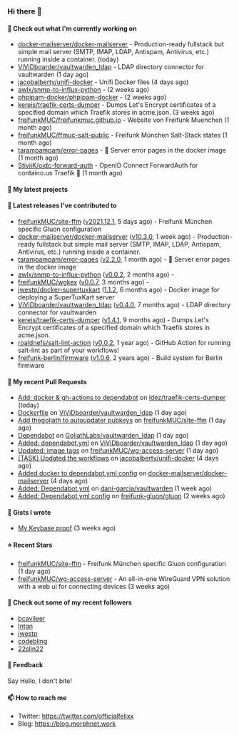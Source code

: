 ### Hi there 👋

#### 👷 Check out what I'm currently working on

- [docker-mailserver/docker-mailserver](https://github.com/docker-mailserver/docker-mailserver) - Production-ready fullstack but simple mail server (SMTP, IMAP, LDAP, Antispam, Antivirus, etc.) running inside a container. (today)
- [ViViDboarder/vaultwarden_ldap](https://github.com/ViViDboarder/vaultwarden_ldap) - LDAP directory connector for vaultwarden (1 day ago)
- [jacobalberty/unifi-docker](https://github.com/jacobalberty/unifi-docker) - Unifi Docker files (4 days ago)
- [awlx/snmp-to-influx-python](https://github.com/awlx/snmp-to-influx-python) -  (2 weeks ago)
- [phpipam-docker/phpipam-docker](https://github.com/phpipam-docker/phpipam-docker) -  (2 weeks ago)
- [kereis/traefik-certs-dumper](https://github.com/kereis/traefik-certs-dumper) - Dumps Let&#39;s Encrypt certificates of a specified domain which Traefik stores in acme.json. (3 weeks ago)
- [freifunkMUC/freifunkmuc.github.io](https://github.com/freifunkMUC/freifunkmuc.github.io) - Website von Freifunk Muenchen (1 month ago)
- [freifunkMUC/ffmuc-salt-public](https://github.com/freifunkMUC/ffmuc-salt-public) - Freifunk München Salt-Stack states (1 month ago)
- [tarampampam/error-pages](https://github.com/tarampampam/error-pages) - :construction: Server error pages in the docker image (1 month ago)
- [StiviiK/oidc-forward-auth](https://github.com/StiviiK/oidc-forward-auth) - OpenID Connect ForwardAuth for containo.us Traefik 🔐 (1 month ago)

#### 🌱 My latest projects


#### 🔭 Latest releases I've contributed to

- [freifunkMUC/site-ffm](https://github.com/freifunkMUC/site-ffm) ([v2021.12.1](https://github.com/freifunkMUC/site-ffm/releases/tag/v2021.12.1), 5 days ago) - Freifunk München specific Gluon configuration
- [docker-mailserver/docker-mailserver](https://github.com/docker-mailserver/docker-mailserver) ([v10.3.0](https://github.com/docker-mailserver/docker-mailserver/releases/tag/v10.3.0), 1 week ago) - Production-ready fullstack but simple mail server (SMTP, IMAP, LDAP, Antispam, Antivirus, etc.) running inside a container.
- [tarampampam/error-pages](https://github.com/tarampampam/error-pages) ([v2.2.0](https://github.com/tarampampam/error-pages/releases/tag/v2.2.0), 1 month ago) - :construction: Server error pages in the docker image
- [awlx/snmp-to-influx-python](https://github.com/awlx/snmp-to-influx-python) ([v0.0.2](https://github.com/awlx/snmp-to-influx-python/releases/tag/v0.0.2), 2 months ago) - 
- [freifunkMUC/wgkex](https://github.com/freifunkMUC/wgkex) ([v0.0.7](https://github.com/freifunkMUC/wgkex/releases/tag/v0.0.7), 3 months ago) - 
- [jwestp/docker-supertuxkart](https://github.com/jwestp/docker-supertuxkart) ([1.1.2](https://github.com/jwestp/docker-supertuxkart/releases/tag/1.1.2), 6 months ago) - Docker image for deploying a SuperTuxKart server
- [ViViDboarder/vaultwarden_ldap](https://github.com/ViViDboarder/vaultwarden_ldap) ([v0.4.0](https://github.com/ViViDboarder/vaultwarden_ldap/releases/tag/v0.4.0), 7 months ago) - LDAP directory connector for vaultwarden
- [kereis/traefik-certs-dumper](https://github.com/kereis/traefik-certs-dumper) ([v1.4.1](https://github.com/kereis/traefik-certs-dumper/releases/tag/v1.4.1), 9 months ago) - Dumps Let&#39;s Encrypt certificates of a specified domain which Traefik stores in acme.json.
- [roaldnefs/salt-lint-action](https://github.com/roaldnefs/salt-lint-action) ([v0.0.2](https://github.com/roaldnefs/salt-lint-action/releases/tag/v0.0.2), 1 year ago) - GitHub Action for running salt-lint as part of your workflows!
- [freifunk-berlin/firmware](https://github.com/freifunk-berlin/firmware) ([v1.0.6](https://github.com/freifunk-berlin/firmware/releases/tag/v1.0.6), 2 years ago) - Build system for Berlin firmware

#### 🔨 My recent Pull Requests

- [Add: docker &amp; gh-actions to dependabot](https://github.com/ldez/traefik-certs-dumper/pull/171) on [ldez/traefik-certs-dumper](https://github.com/ldez/traefik-certs-dumper) (today)
- [Dockerfile](https://github.com/ViViDboarder/vaultwarden_ldap/pull/50) on [ViViDboarder/vaultwarden_ldap](https://github.com/ViViDboarder/vaultwarden_ldap) (1 day ago)
- [Add thegoliath to autoupdater pubkeys](https://github.com/freifunkMUC/site-ffm/pull/166) on [freifunkMUC/site-ffm](https://github.com/freifunkMUC/site-ffm) (1 day ago)
- [Dependabot](https://github.com/GoliathLabs/vaultwarden_ldap/pull/1) on [GoliathLabs/vaultwarden_ldap](https://github.com/GoliathLabs/vaultwarden_ldap) (1 day ago)
- [Added: dependabot.yml](https://github.com/ViViDboarder/vaultwarden_ldap/pull/42) on [ViViDboarder/vaultwarden_ldap](https://github.com/ViViDboarder/vaultwarden_ldap) (1 day ago)
- [Updated: image tags](https://github.com/freifunkMUC/wg-access-server/pull/37) on [freifunkMUC/wg-access-server](https://github.com/freifunkMUC/wg-access-server) (1 day ago)
- [[TASK] Updated the workflows](https://github.com/jacobalberty/unifi-docker/pull/490) on [jacobalberty/unifi-docker](https://github.com/jacobalberty/unifi-docker) (4 days ago)
- [Added docker to dependabot.yml config](https://github.com/docker-mailserver/docker-mailserver/pull/2316) on [docker-mailserver/docker-mailserver](https://github.com/docker-mailserver/docker-mailserver) (4 days ago)
- [Added: Dependabot.yml](https://github.com/dani-garcia/vaultwarden/pull/2127) on [dani-garcia/vaultwarden](https://github.com/dani-garcia/vaultwarden) (1 week ago)
- [Added: Dependabot.yml config](https://github.com/freifunk-gluon/gluon/pull/2335) on [freifunk-gluon/gluon](https://github.com/freifunk-gluon/gluon) (2 weeks ago)

#### 📓 Gists I wrote

- [My Keybase proof](https://gist.github.com/69863960a08efeb03ad576ccaf93d880) (3 weeks ago)

#### ⭐ Recent Stars

- [freifunkMUC/site-ffm](https://github.com/freifunkMUC/site-ffm) - Freifunk München specific Gluon configuration (1 day ago)
- [freifunkMUC/wg-access-server](https://github.com/freifunkMUC/wg-access-server) - An all-in-one WireGuard VPN solution with a web ui for connecting devices (3 weeks ago)

#### 👯 Check out some of my recent followers

- [bcavileer](https://github.com/bcavileer)
- [lntgn](https://github.com/lntgn)
- [jwestp](https://github.com/jwestp)
- [codebling](https://github.com/codebling)
- [22slin22](https://github.com/22slin22)

#### 💬 Feedback

Say Hello, I don't bite!

#### 📫 How to reach me

- Twitter: https://twitter.com/officialfelixx
- Blog: https://blog.morphnet.work